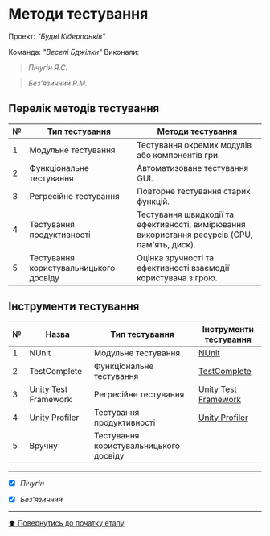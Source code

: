 # Методи тестування

Проект: *"Будні Кіберпанків"*

Команда: *"Веселі Бджілки"*
Виконали: 
>*Пічугін Я.С.*

>*Без'язичний Р.М.*



## Перелік методів тестування 

№ | Тип тестування | Методи тестування |
--|----------------|-------------------|
1 | Модульне тестування | Тестування окремих модулів або компонентів гри. |
2  | Функціональне тестування | Автоматизоване тестування GUI. |
3 | Регресійне тестування | Повторне тестування старих функцій. |
4 | Тестування продуктивності | Тестування швидкодії та ефективності, вимірювання використання ресурсів (CPU, пам'ять, диск). |
5 | Тестування користувальницького досвіду | Оцінка зручності та ефективності взаємодії користувача з грою. |

## Інструменти тестування

№ | Назва               | Тип тестування | Інструменти тестування |
--|---------------------|----------------|------------------------|
1 | NUnit | Модульне тестування | [NUnit](https://nunit.org/)     |
2 | TestComplete | Функціональне тестування |[TestComplete](https://smartbear.com/product/testcomplete/) |
3 | Unity Test Framework | Регресійне тестування |[Unity Test Framework](https://docs.unity3d.com/Packages/com.unity.test-framework@1.1/manual/index.html) |
4 | Unity Profiler | Тестування продуктивності |[Unity Profiler](https://docs.unity3d.com/Manual/Profiler.html) |
5 | Вручну | Тестування користувальницького досвіду | |

---

- [x] *Пічугін*
- [x] *Без'язичний*


---
[:arrow_up: Повернутись до початку етапу](/docs/2.Planning/README.md)
